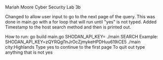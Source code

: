 Mariah Moore
Cyber Security
Lab 3b

Changed to allow user input to go to the next page of the query.
This was done in main.go with a for loop that will run until "yes" is not typed.
Added Timestamp to the host search method and then is printed out.

How to run:
go build main.go
SHODAN_API_KEY= ./main SEARCH
Example: SHODAN_API_KEY=zQYRQgl1nJrOcZjmykeHPDHuu619iCE5 ./main city:Highlands
Type yes to continue to the first page
To quit out type anything that is not yes